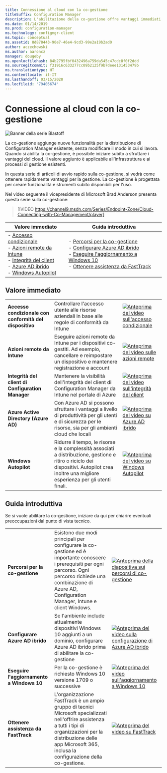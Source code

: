 ```yaml
---
title: Connessione al cloud con la co-gestione
titleSuffix: Configuration Manager
description: L'abilitazione della co-gestione offre vantaggi immediati.
ms.date: 01/14/2019
ms.prod: configuration-manager
ms.technology: configmgr-client
ms.topic: conceptual
ms.assetid: 8d878443-90e7-46e4-9cd3-99e2a19b2ad0
author: aczechowski
ms.author: aaroncz
manager: dougeby
ms.openlocfilehash: 84b2795fbf0432496a759da545c47cdc8f0f2ddd
ms.sourcegitcommit: f31916c633277cc09b2125f9b7deee131453479b
ms.translationtype: HT
ms.contentlocale: it-IT
ms.lasthandoff: 03/15/2020
ms.locfileid: "79405674"
---
```

# <a name="cloud-connecting-with-co-management"></a>Connessione al cloud con la co-gestione

![Banner della serie Blastoff](media/blastoff-banner.png)

La co-gestione aggiunge nuove funzionalità per la distribuzione di Configuration Manager esistente, senza modificare il modo in cui si lavora. Quando si abilita la co-gestione, è possibile iniziare subito a sfruttare i vantaggi del cloud. Il valore aggiunto è applicabile all'infrastruttura e ai processi di gestione esistenti.

In questa serie di articoli di avvio rapido sulla co-gestione, si vedrà come ottenere rapidamente vantaggi per la gestione. La co-gestione è progettata per creare funzionalità e strumenti subito disponibili per l'uso.

Nel video seguente il vicepresidente di Microsoft Brad Anderson presenta questa serie sulla co-gestione:

> [!VIDEO https://channel9.msdn.com/Series/Endpoint-Zone/Cloud-Connecting-with-Co-Management/player]

| Valore immediato | Guida introduttiva |
|-----------------|-----------------|
| - [Accesso condizionale](#bkmk_ca)<br> - [Azioni remote da Intune](#bkmk_remote)<br> - [Integrità del client](#bkmk_client-health)<br> - [Azure AD ibrido](#bkmk_hybrid-aad)<br> - [Windows Autopilot](#bkmk_autopilot) | - [Percorsi per la co-gestione](#bkmk_paths)<br> - [Configurare Azure AD ibrido](#bkmk_setup-hybrid-aad)<br> - [Eseguire l'aggiornamento a Windows 10](#bkmk_upgrade-win10)<br> - [Ottenere assistenza da FastTrack](#bkmk_fasttrack) |

## <a name="immediate-value"></a>Valore immediato

| | | |
|-|-|-|
| <a name="bkmk_ca"></a>**Accesso condizionale con conformità del dispositivo** | Controllare l'accesso utente alle risorse aziendali in base alle regole di conformità da Intune | [![Anteprima del video sull'accesso condizionale](media/thumbnail-conditional-access.png)](/sccm/comanage/quickstart-conditional-access) |
| <a name="bkmk_remote"></a>**Azioni remote da Intune** | Eseguire azioni remote da Intune per i dispositivi co-gestiti. Ad esempio, cancellare e reimpostare un dispositivo e mantenere registrazione e account | [![Anteprima del video sulle azioni remote](media/thumbnail-remote-action.png)](/sccm/comanage/quickstart-remote-actions) |
| <a name="bkmk_client-health"></a>**Integrità del client di Configuration Manager** | Mantenere la visibilità dell'integrità del client di Configuration Manager da Intune nel portale di Azure | [![Anteprima del video sull'integrità del client](media/thumbnail-client-health.png)](/sccm/comanage/quickstart-client-health) |
| <a name="bkmk_hybrid-aad"></a>**Azure Active Directory (Azure AD)** | Con Azure AD si possono sfruttare i vantaggi a livello di produttività per gli utenti e di sicurezza per le risorse, sia per gli ambienti cloud che locali | [![Anteprima del video su Azure AD ibrido](media/thumbnail-azure-ad.png)](/sccm/comanage/quickstart-hybrid-aad) |
| <a name="bkmk_autopilot"></a>**Windows Autopilot** | Ridurre il tempo, le risorse e la complessità associati a distribuzione, gestione e ritiro o riciclo dei dispositivi. Autopilot crea inoltre una migliore esperienza per gli utenti finali. | [![Anteprima del video su Windows Autopilot](media/thumbnail-autopilot.png)](/sccm/comanage/quickstart-autopilot) |

## <a name="getting-started"></a>Guida introduttiva

Se si vuole abilitare la co-gestione, iniziare da qui per chiarire eventuali preoccupazioni dal punto di vista tecnico.

| | | |
|-|-|-|
| <a name="bkmk_paths"></a>**Percorsi per la co-gestione** | Esistono due modi principali per configurare la co-gestione ed è importante conoscere i prerequisiti per ogni percorso.  Ogni percorso richiede una combinazione di Azure AD, Configuration Manager, Intune e client Windows. | [![Anteprima della diapositiva sui percorsi di co-gestione](media/thumbnail-paths.png)](/sccm/comanage/quickstart-paths) |
| <a name="bkmk_setup-hybrid-aad"></a>**Configurare Azure AD ibrido** | Se l'ambiente include attualmente dispositivi Windows 10 aggiunti a un dominio, configurare Azure AD ibrido prima di abilitare la co-gestione | [![Anteprima del video sulla configurazione di Azure AD ibrido](media/thumbnail-setup-azure-ad.png)](/sccm/comanage/quickstart-setup-hybrid-aad) |
| <a name="bkmk_upgrade-win10"></a>**Eseguire l'aggiornamento a Windows 10** | Per la co-gestione è richiesto Windows 10 versione 1709 o successive | [![Anteprima del video sull'aggiornamento a Windows 10](media/thumbnail-upgrade-win10.png)](/sccm/comanage/quickstart-upgrade-win10) |
| <a name="bkmk_fasttrack"></a>**Ottenere assistenza da FastTrack** | L'organizzazione FastTrack è un ampio gruppo di tecnici Microsoft specializzati nell'offrire assistenza a tutti i tipi di organizzazioni per la distribuzione delle app Microsoft 365, inclusa la configurazione della co-gestione. | [![Anteprima del video su FastTrack](media/thumbnail-fasttrack.png)](/sccm/comanage/quickstart-fasttrack) |
